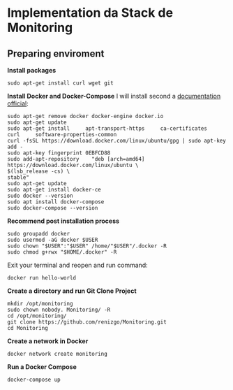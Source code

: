 
# Implementation da Stack de Monitoring

## Preparing enviroment

**Install packages**

```sudo apt-get install curl wget git```

**Install Docker and Docker-Compose**
I will install second a [documentation official](https://docs.docker.com/install/linux/docker-ce/ubuntu/#os-requirements):

```
sudo apt-get remove docker docker-engine docker.io
sudo apt-get update
sudo apt-get install     apt-transport-https     ca-certificates     curl     software-properties-common
curl -fsSL https://download.docker.com/linux/ubuntu/gpg | sudo apt-key add -
sudo apt-key fingerprint 0EBFCD88
sudo add-apt-repository    "deb [arch=amd64] https://download.docker.com/linux/ubuntu \
$(lsb_release -cs) \
stable"
sudo apt-get update
sudo apt-get install docker-ce
sudo docker --version
sudo apt install docker-compose
sudo docker-compose --version
```

**Recommend post installation process**

```
sudo groupadd docker
sudo usermod -aG docker $USER
sudo chown "$USER":"$USER" /home/"$USER"/.docker -R
sudo chmod g+rwx "$HOME/.docker" -R
```

Exit your terminal and reopen and run command:
```
docker run hello-world
```

**Create a directory and run Git Clone Project**
```
mkdir /opt/monitoring
sudo chown nobody. Monitoring/ -R
cd /opt/monitoring/
git clone https://github.com/renizgo/Monitoring.git
cd Monitoring
```

**Create a network in Docker**
```
docker network create monitoring
```

**Run a Docker Compose**
```
docker-compose up
```




